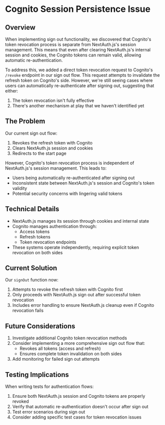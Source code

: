 # Cognito Session Persistence Issue

## Overview

When implementing sign out functionality, we discovered that Cognito's token revocation process is separate from NextAuth.js's session management. This means that even after clearing NextAuth.js's internal session and cookies, the Cognito tokens can remain valid, allowing automatic re-authentication.

To address this, we added a direct token revocation request to Cognito's `/revoke` endpoint in our sign out flow. This request attempts to invalidate the refresh token on Cognito's side. However, we're still seeing cases where users can automatically re-authenticate after signing out, suggesting that either:

1. The token revocation isn't fully effective
2. There's another mechanism at play that we haven't identified yet

## The Problem

Our current sign out flow:

1. Revokes the refresh token with Cognito
2. Clears NextAuth.js session and cookies
3. Redirects to the start page

However, Cognito's token revocation process is independent of NextAuth.js's session management. This leads to:

- Users being automatically re-authenticated after signing out
- Inconsistent state between NextAuth.js's session and Cognito's token validity
- Potential security concerns with lingering valid tokens

## Technical Details

- NextAuth.js manages its session through cookies and internal state
- Cognito manages authentication through:
  - Access tokens
  - Refresh tokens
  - Token revocation endpoints
- These systems operate independently, requiring explicit token revocation on both sides

## Current Solution

Our `signOut` function now:

1. Attempts to revoke the refresh token with Cognito first
2. Only proceeds with NextAuth.js sign out after successful token revocation
3. Includes error handling to ensure NextAuth.js cleanup even if Cognito revocation fails

## Future Considerations

1. Investigate additional Cognito token revocation methods
2. Consider implementing a more comprehensive sign out flow that:
   - Revokes all tokens (access and refresh)
   - Ensures complete token invalidation on both sides
3. Add monitoring for failed sign out attempts

## Testing Implications

When writing tests for authentication flows:

1. Ensure both NextAuth.js session and Cognito tokens are properly revoked
2. Verify that automatic re-authentication doesn't occur after sign out
3. Test error scenarios during sign out
4. Consider adding specific test cases for token revocation issues
